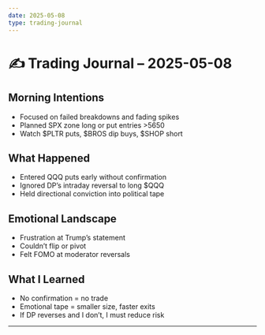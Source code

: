 ```yaml
---
date: 2025-05-08
type: trading-journal
---
```


# ✍️ Trading Journal – 2025-05-08

## Morning Intentions
- Focused on failed breakdowns and fading spikes
- Planned SPX zone long or put entries >5650
- Watch $PLTR puts, $BROS dip buys, $SHOP short

## What Happened
- Entered QQQ puts early without confirmation
- Ignored DP’s intraday reversal to long $QQQ
- Held directional conviction into political tape

## Emotional Landscape
- Frustration at Trump’s statement
- Couldn’t flip or pivot
- Felt FOMO at moderator reversals

## What I Learned
- No confirmation = no trade
- Emotional tape = smaller size, faster exits
- If DP reverses and I don’t, I must reduce risk

---
